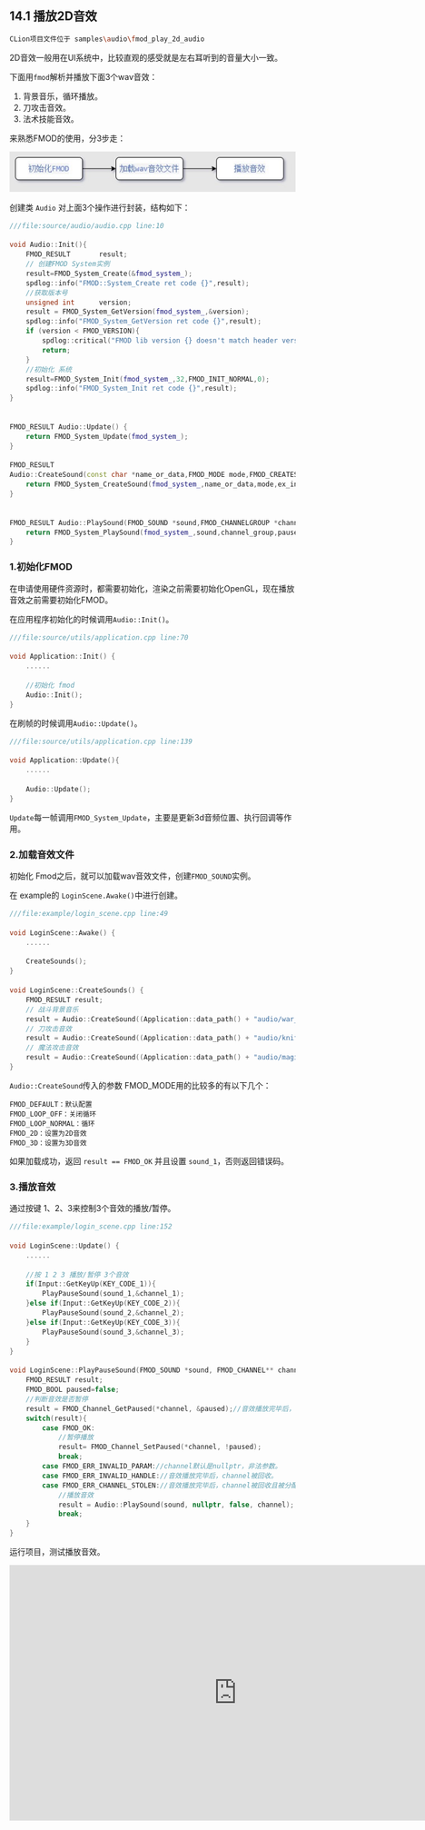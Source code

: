 ## 14.1 播放2D音效

```bash
CLion项目文件位于 samples\audio\fmod_play_2d_audio
```

2D音效一般用在UI系统中，比较直观的感受就是左右耳听到的音量大小一致。

下面用`fmod`解析并播放下面3个wav音效：

1. 背景音乐，循环播放。
2. 刀攻击音效。
3. 法术技能音效。

来熟悉FMOD的使用，分3步走：

![](../../imgs/play_sound/fmod_play_2d_sound/fmod_flow.jpg)

创建类 `Audio` 对上面3个操作进行封装，结构如下：

```c++
///file:source/audio/audio.cpp line:10

void Audio::Init(){
    FMOD_RESULT       result;
    // 创建FMOD System实例
    result=FMOD_System_Create(&fmod_system_);
    spdlog::info("FMOD::System_Create ret code {}",result);
    //获取版本号
    unsigned int      version;
    result = FMOD_System_GetVersion(fmod_system_,&version);
    spdlog::info("FMOD_System_GetVersion ret code {}",result);
    if (version < FMOD_VERSION){
        spdlog::critical("FMOD lib version {} doesn't match header version {}", version, FMOD_VERSION);
        return;
    }
    //初始化 系统
    result=FMOD_System_Init(fmod_system_,32,FMOD_INIT_NORMAL,0);
    spdlog::info("FMOD_System_Init ret code {}",result);
}


FMOD_RESULT Audio::Update() {
    return FMOD_System_Update(fmod_system_);
}

FMOD_RESULT
Audio::CreateSound(const char *name_or_data,FMOD_MODE mode,FMOD_CREATESOUNDEXINFO *ex_info,FMOD_SOUND **sound) {
    return FMOD_System_CreateSound(fmod_system_,name_or_data,mode,ex_info,sound);
}


FMOD_RESULT Audio::PlaySound(FMOD_SOUND *sound,FMOD_CHANNELGROUP *channel_group,bool paused,FMOD_CHANNEL **channel) {
    return FMOD_System_PlaySound(fmod_system_,sound,channel_group,paused,channel);
}
```

### 1.初始化FMOD

在申请使用硬件资源时，都需要初始化，渲染之前需要初始化OpenGL，现在播放音效之前需要初始化FMOD。

在应用程序初始化的时候调用`Audio::Init()`。

```c++
///file:source/utils/application.cpp line:70

void Application::Init() {
    ......

    //初始化 fmod
    Audio::Init();
}
```

在刷帧的时候调用`Audio::Update()`。

```c++
///file:source/utils/application.cpp line:139

void Application::Update(){
    ......

    Audio::Update();
}
```

`Update`每一帧调用`FMOD_System_Update`，主要是更新3d音频位置、执行回调等作用。

### 2.加载音效文件

初始化 Fmod之后，就可以加载wav音效文件，创建`FMOD_SOUND`实例。

在 example的 `LoginScene.Awake()`中进行创建。

```c++
///file:example/login_scene.cpp line:49

void LoginScene::Awake() {
    ......

    CreateSounds();
}

void LoginScene::CreateSounds() {
    FMOD_RESULT result;
    // 战斗背景音乐
    result = Audio::CreateSound((Application::data_path() + "audio/war_bgm.wav").c_str(), FMOD_2D | FMOD_LOOP_NORMAL,nullptr, &sound_1);
    // 刀攻击音效
    result = Audio::CreateSound((Application::data_path() + "audio/knife_attack.wav").c_str(), FMOD_2D, nullptr, &sound_2);
    // 魔法攻击音效
    result = Audio::CreateSound((Application::data_path() + "audio/magic_attack.wav").c_str(), FMOD_2D, nullptr, &sound_3);
}
```

`Audio::CreateSound`传入的参数 FMOD_MODE用的比较多的有以下几个：

    FMOD_DEFAULT：默认配置
    FMOD_LOOP_OFF：关闭循环
    FMOD_LOOP_NORMAL：循环
    FMOD_2D：设置为2D音效
    FMOD_3D：设置为3D音效

如果加载成功，返回 `result == FMOD_OK` 并且设置 `sound_1`，否则返回错误码。

### 3.播放音效

通过按键 1、2、3来控制3个音效的播放/暂停。

```c++
///file:example/login_scene.cpp line:152

void LoginScene::Update() {
    ......

    //按 1 2 3 播放/暂停 3个音效
    if(Input::GetKeyUp(KEY_CODE_1)){
        PlayPauseSound(sound_1,&channel_1);
    }else if(Input::GetKeyUp(KEY_CODE_2)){
        PlayPauseSound(sound_2,&channel_2);
    }else if(Input::GetKeyUp(KEY_CODE_3)){
        PlayPauseSound(sound_3,&channel_3);
    }
}

void LoginScene::PlayPauseSound(FMOD_SOUND *sound, FMOD_CHANNEL** channel) {
    FMOD_RESULT result;
    FMOD_BOOL paused=false;
    //判断音效是否暂停
    result = FMOD_Channel_GetPaused(*channel, &paused);//音效播放完毕后，channel被回收，返回 FMOD_ERR_INVALID_HANDLE
    switch(result){
        case FMOD_OK:
            //暂停播放
            result= FMOD_Channel_SetPaused(*channel, !paused);
            break;
        case FMOD_ERR_INVALID_PARAM://channel默认是nullptr，非法参数。
        case FMOD_ERR_INVALID_HANDLE://音效播放完毕后，channel被回收。
        case FMOD_ERR_CHANNEL_STOLEN://音效播放完毕后，channel被回收且被分配给其他Sound。
            //播放音效
            result = Audio::PlaySound(sound, nullptr, false, channel);
            break;
    }
}
```


运行项目，测试播放音效。

<iframe 
    width="800" 
    height="450" 
    src="https://player.bilibili.com/player.html?aid=207205947&bvid=BV1Mh411B7rM&cid=385784594&page=1" 
    frameborder="0"  
    allowfullscreen> 
</iframe>